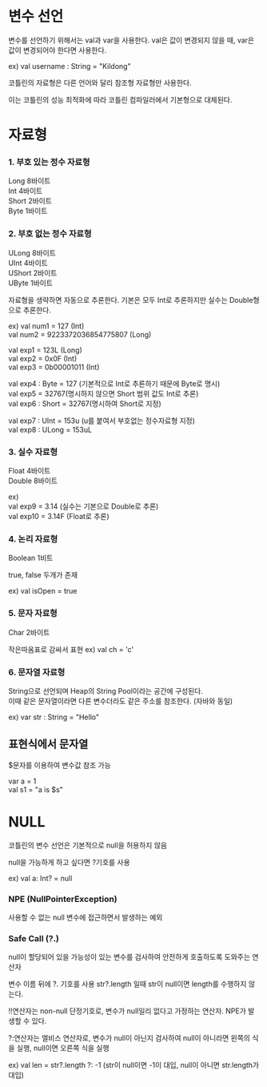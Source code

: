 # 변수 선언

변수를 선언하기 위해서는 val과 var을 사용한다.  val은 값이 변경되지 않을 때, var은 값이 변경되어야 한다면 사용한다.

ex) val username : String = "Kildong"


코틀린의 자료형은 다른 언어와 달리 참조형 자료형만 사용한다.

이는 코틀린의 성능 최적화에 따라 코틀린 컴파일러에서 기본형으로 대체된다.

  
# 자료형

### 1. 부호 있는 정수 자료형

Long	8바이트  
Int	4바이트  
Short	2바이트  
Byte	1바이트  

### 2. 부호 없는 정수 자료형

ULong	8바이트  
UInt	4바이트  
UShort	2바이트  
UByte	1바이트  

자료형을 생략하면 자동으로 추론한다. 기본은 모두 Int로 추론하지만 실수는 Double형으로 추론한다.

ex) 
val num1 = 127 (Int)  
val num2 = 9223372036854775807 (Long)  

val exp1 = 123L (Long)  
val exp2 = 0x0F (Int)  
val exp3 = 0b00001011 (Int)  

val exp4 : Byte = 127 (기본적으로 Int로 추론하기 때문에 Byte로 명시)  
val exp5 = 32767(명시하지 않으면 Short 범위 값도 Int로 추론)  
val exp6 : Short = 32767(명시하여 Short로 지정)  

val exp7 : UInt = 153u (u를 붙여서 부호없는 정수자료형 지정)  
val exp8 : ULong = 153uL 

### 3. 실수 자료형

Float 4바이트  
Double 8바이트  

ex)  
val exp9 = 3.14 (실수는 기본으로 Double로 추론)  
val exp10 = 3.14F (Float로 추론)  

### 4. 논리 자료형

Boolean 1비트  

true, false 두개가 존재  

ex) val isOpen = true  

### 5. 문자 자료형  
  
Char 2바이트  
  
작은따옴표로 감싸서 표현
ex) val ch = 'c'  
  
### 6. 문자열 자료형  

String으로 선언되며 Heap의 String Pool이라는 공간에 구성된다.  
이때 같은 문자열이라면 다른 변수더라도 같은 주소를 참조한다.  (자바와 동일)  
  
ex) var str : String = "Hello"  


## 표현식에서 문자열   
  
$문자를 이용하여 변수값 참조 가능  
  
var a = 1    
val s1 = "a is $s"  

# NULL  
  
코틀린의 변수 선언은 기본적으로 null을 허용하지 않음  

null을 가능하게 하고 싶다면 ?기호를 사용  

ex) val a: Int? = null  

### NPE (NullPointerException)  
  
  사용할 수 없는 null 변수에 접근하면서 발생하는 예외


### Safe Call (?.)  
  
 null이 할당되어 있을 가능성이 있는 변수를 검사하여 안전하게 호출하도록 도와주는 연산자  
 
 변수 이름 뒤에 ?. 기호를 사용 str?.length 일때 str이 null이면 length를 수행하지 않는다.  
 
 !!연산자는 non-null 단정기호로, 변수가 null일리 없다고 가정하는 연산자. NPE가 발생할 수 있다.  
 
 ?:연산자는 엘비스 연산자로, 변수가 null이 아닌지 검사하여 null이 아니라면 왼쪽의 식을 실행, null이면 오른쪽 식을 실행  
 
 ex) val len = str?.length ?: -1 (str이 null이면 -1이 대입, null이 아니면 str.length가 대입)  
 
 
